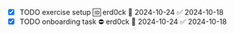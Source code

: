 
- [x] TODO exercise setup 🆔 erd0ck 📅 2024-10-24 ✅ 2024-10-18
- [x] TODO onboarding task ⛔ erd0ck 📅 2024-10-24 ✅ 2024-10-18